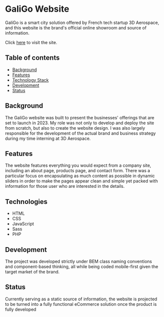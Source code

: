 # GaliGo Website

GaliGo is a smart city solution offered by French tech startup 3D Aerospace, and this website is the brand's official online showroom and source of information.

Click [here](https://www.galigo.eu) to visit the site.

## Table of contents
* [Background](#background)
* [Features](#features)
* [Technology Stack](#technologies)
* [Development](#development)
* [Status](#status)

## Background
The GaliGo website was built to present the businesses' offerings that are set to launch in 2023. My role was not only to develop and deploy the site from scratch, but also to create the website design. I was also largely responsible for the development of the actual brand and business strategy during my time interning at 3D Aerospace.

## Features
The website features everything you would expect from a company site, including an about page, products page, and contact form. There was a particular focus on encapsulating as much content as possible in dynamic sliders in order to make the pages appear clean and simple yet packed with information for those user who are interested in the details.

## Technologies
* HTML
* CSS
* JavaScript
* Sass
* PHP

## Development
The project was developed strictly under BEM class naming conventions and component-based thinking, all while being coded mobile-first given the target market of the brand.

## Status
Currently serving as a static source of information, the website is projected to be turned into a fully functional eCommerce solution once the product is fully developed
